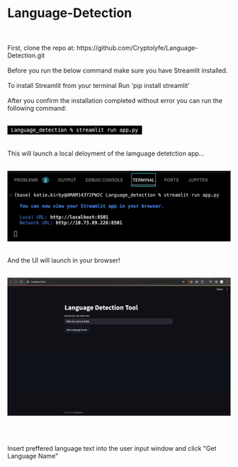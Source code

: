 # Language-Detection
<br>
<br> 
First, clone the repo at: https://github.com/Cryptolyfe/Language-Detection.git
<br>
<br> 
Before you run the below command make sure you have Streamlit installed.
<br>
<br> 
To install Streamlit from your terminal
Run 'pip install streamlit' 
<br>
<br> 
After you confirm the installation completed without error you can run the following command:
<br>
<br> 

![krbylogo](media/photo1.png)

<br> 
This will launch a local deloyment of the lamguage detetction app...
<br>
<br>

![krbylogo](media/photo2.png)

<br>
And the UI will launch in your browser!
<br>
<br> 

![krbylogo](media/photo3.png)

<br>
<br> 

Insert preffered language text into the user input window and click "Get Language Name"
